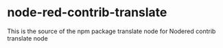 # node-red-contrib-translate

This is the source of the npm package translate node for Nodered contrib translate node

